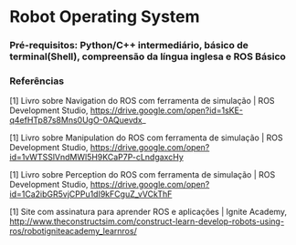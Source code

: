 # Robot Operating System

### Pré-requisitos: Python/C++ intermediário, básico de terminal(Shell), compreensão da língua inglesa e ROS Básico 

### Referências 

[1] Livro sobre Navigation do ROS com ferramenta de simulação | ROS Development Studio, https://drive.google.com/open?id=1sKE-q4efHTp87s8Mns0UgO-0AQuevdx_
 
[1] Livro sobre Manipulation do ROS com ferramenta de simulação | ROS Development Studio, https://drive.google.com/open?id=1vWTSSlVndMWl5H9KCaP7P-cLndgaxcHy

[1] Livro sobre Perception do ROS com ferramenta de simulação | ROS Development Studio, https://drive.google.com/open?id=1Ca2ibGR5vjCPPu1dI9kFCguZ_vVCkThF

[1] Site com assinatura para aprender ROS e aplicações | Ignite Academy, http://www.theconstructsim.com/construct-learn-develop-robots-using-ros/robotigniteacademy_learnros/

